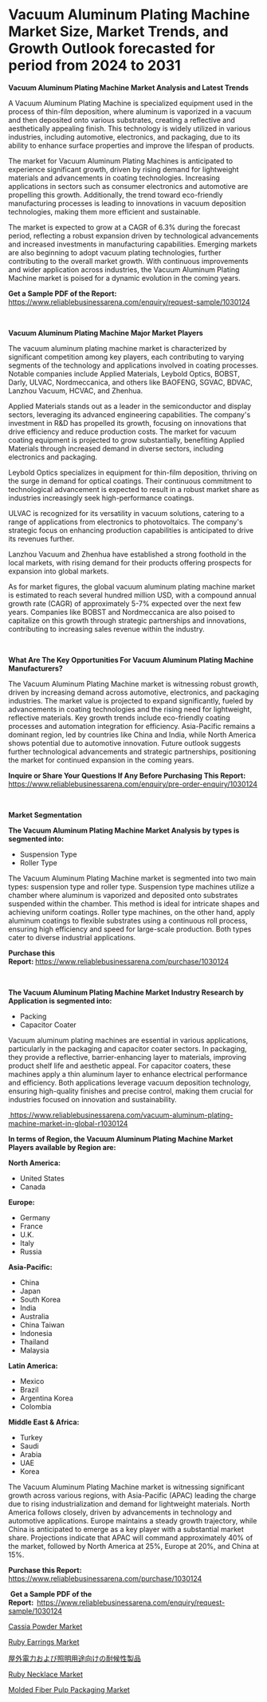 <p><h1>Vacuum Aluminum Plating Machine Market Size, Market Trends, and Growth Outlook forecasted for period from 2024 to 2031</h1></p><p><strong>Vacuum Aluminum Plating Machine Market Analysis and Latest Trends</strong></p>
<p><p>A Vacuum Aluminum Plating Machine is specialized equipment used in the process of thin-film deposition, where aluminum is vaporized in a vacuum and then deposited onto various substrates, creating a reflective and aesthetically appealing finish. This technology is widely utilized in various industries, including automotive, electronics, and packaging, due to its ability to enhance surface properties and improve the lifespan of products.</p><p>The market for Vacuum Aluminum Plating Machines is anticipated to experience significant growth, driven by rising demand for lightweight materials and advancements in coating technologies. Increasing applications in sectors such as consumer electronics and automotive are propelling this growth. Additionally, the trend toward eco-friendly manufacturing processes is leading to innovations in vacuum deposition technologies, making them more efficient and sustainable.</p><p>The market is expected to grow at a CAGR of 6.3% during the forecast period, reflecting a robust expansion driven by technological advancements and increased investments in manufacturing capabilities. Emerging markets are also beginning to adopt vacuum plating technologies, further contributing to the overall market growth. With continuous improvements and wider application across industries, the Vacuum Aluminum Plating Machine market is poised for a dynamic evolution in the coming years.</p></p>
<p><strong>Get a Sample PDF of the Report:&nbsp;</strong> <a href="https://www.reliablebusinessarena.com/enquiry/request-sample/1030124">https://www.reliablebusinessarena.com/enquiry/request-sample/1030124</a></p>
<p>&nbsp;</p>
<p><strong>Vacuum Aluminum Plating Machine Major Market Players</strong></p>
<p><p>The vacuum aluminum plating machine market is characterized by significant competition among key players, each contributing to varying segments of the technology and applications involved in coating processes. Notable companies include Applied Materials, Leybold Optics, BOBST, Darly, ULVAC, Nordmeccanica, and others like BAOFENG, SGVAC, BDVAC, Lanzhou Vacuum, HCVAC, and Zhenhua.</p><p>Applied Materials stands out as a leader in the semiconductor and display sectors, leveraging its advanced engineering capabilities. The company's investment in R&D has propelled its growth, focusing on innovations that drive efficiency and reduce production costs. The market for vacuum coating equipment is projected to grow substantially, benefiting Applied Materials through increased demand in diverse sectors, including electronics and packaging.</p><p>Leybold Optics specializes in equipment for thin-film deposition, thriving on the surge in demand for optical coatings. Their continuous commitment to technological advancement is expected to result in a robust market share as industries increasingly seek high-performance coatings.</p><p>ULVAC is recognized for its versatility in vacuum solutions, catering to a range of applications from electronics to photovoltaics. The company's strategic focus on enhancing production capabilities is anticipated to drive its revenues further.</p><p>Lanzhou Vacuum and Zhenhua have established a strong foothold in the local markets, with rising demand for their products offering prospects for expansion into global markets.</p><p>As for market figures, the global vacuum aluminum plating machine market is estimated to reach several hundred million USD, with a compound annual growth rate (CAGR) of approximately 5-7% expected over the next few years. Companies like BOBST and Nordmeccanica are also poised to capitalize on this growth through strategic partnerships and innovations, contributing to increasing sales revenue within the industry.</p></p>
<p>&nbsp;</p>
<p><strong>What Are The Key Opportunities For Vacuum Aluminum Plating Machine Manufacturers?</strong></p>
<p><p>The Vacuum Aluminum Plating Machine market is witnessing robust growth, driven by increasing demand across automotive, electronics, and packaging industries. The market value is projected to expand significantly, fueled by advancements in coating technologies and the rising need for lightweight, reflective materials. Key growth trends include eco-friendly coating processes and automation integration for efficiency. Asia-Pacific remains a dominant region, led by countries like China and India, while North America shows potential due to automotive innovation. Future outlook suggests further technological advancements and strategic partnerships, positioning the market for continued expansion in the coming years.</p></p>
<p><strong>Inquire or Share Your Questions If Any Before Purchasing This Report:</strong> <a href="https://www.reliablebusinessarena.com/enquiry/pre-order-enquiry/1030124">https://www.reliablebusinessarena.com/enquiry/pre-order-enquiry/1030124</a></p>
<p>&nbsp;</p>
<p><strong>Market Segmentation</strong></p>
<p><strong>The Vacuum Aluminum Plating Machine Market Analysis by types is segmented into:</strong></p>
<p><ul><li>Suspension Type</li><li>Roller Type</li></ul></p>
<p><p>The Vacuum Aluminum Plating Machine market is segmented into two main types: suspension type and roller type. Suspension type machines utilize a chamber where aluminum is vaporized and deposited onto substrates suspended within the chamber. This method is ideal for intricate shapes and achieving uniform coatings. Roller type machines, on the other hand, apply aluminum coatings to flexible substrates using a continuous roll process, ensuring high efficiency and speed for large-scale production. Both types cater to diverse industrial applications.</p></p>
<p><strong>Purchase this Report:&nbsp;</strong><a href="https://www.reliablebusinessarena.com/purchase/1030124">https://www.reliablebusinessarena.com/purchase/1030124</a></p>
<p>&nbsp;</p>
<p><strong>The Vacuum Aluminum Plating Machine Market Industry Research by Application is segmented into:</strong></p>
<p><ul><li>Packing</li><li>Capacitor Coater</li></ul></p>
<p><p>Vacuum aluminum plating machines are essential in various applications, particularly in the packaging and capacitor coater sectors. In packaging, they provide a reflective, barrier-enhancing layer to materials, improving product shelf life and aesthetic appeal. For capacitor coaters, these machines apply a thin aluminum layer to enhance electrical performance and efficiency. Both applications leverage vacuum deposition technology, ensuring high-quality finishes and precise control, making them crucial for industries focused on innovation and sustainability.</p></p>
<p><a href="https://www.reliablebusinessarena.com/vacuum-aluminum-plating-machine-market-in-global-r1030124">&nbsp;https://www.reliablebusinessarena.com/vacuum-aluminum-plating-machine-market-in-global-r1030124</a></p>
<p><strong>In terms of Region, the Vacuum Aluminum Plating Machine Market Players available by Region are:</strong></p>
<p>
    <p> <strong> North America: </strong>
        <ul>
            <li>United States</li>
            <li>Canada</li>
        </ul>
        </p> 
    <p> <strong> Europe: </strong>
        <ul>
            <li>Germany</li>
            <li>France</li>
            <li>U.K.</li>
            <li>Italy</li>
            <li>Russia</li>
        </ul>
        </p> 
    <p> <strong> Asia-Pacific: </strong>
        <ul>
            <li>China</li>
            <li>Japan</li>
            <li>South Korea</li>
            <li>India</li>
            <li>Australia</li>
            <li>China Taiwan</li>
            <li>Indonesia</li>
            <li>Thailand</li>
            <li>Malaysia</li>
        </ul>
        </p> 
    <p> <strong> Latin America: </strong>
        <ul>
            <li>Mexico</li>
            <li>Brazil</li>
            <li>Argentina Korea</li>
            <li>Colombia</li>
        </ul>
        </p> 
    <p> <strong> Middle East & Africa: </strong>
        <ul>
            <li>Turkey</li>
            <li>Saudi</li>
            <li>Arabia</li>
            <li>UAE</li>
            <li>Korea</li>
        </ul>
    </p>
    </p>
<p><p>The Vacuum Aluminum Plating Machine market is witnessing significant growth across various regions, with Asia-Pacific (APAC) leading the charge due to rising industrialization and demand for lightweight materials. North America follows closely, driven by advancements in technology and automotive applications. Europe maintains a steady growth trajectory, while China is anticipated to emerge as a key player with a substantial market share. Projections indicate that APAC will command approximately 40% of the market, followed by North America at 25%, Europe at 20%, and China at 15%.</p></p>
<p><strong>Purchase this Report: </strong><a href="https://www.reliablebusinessarena.com/purchase/1030124">https://www.reliablebusinessarena.com/purchase/1030124</a></p>
<p>&nbsp;<strong>Get a Sample PDF of the Report:&nbsp;&nbsp;</strong><a href="https://www.reliablebusinessarena.com/enquiry/request-sample/1030124">https://www.reliablebusinessarena.com/enquiry/request-sample/1030124</a></p>
<p><strong></strong></p>
<p><p><a href="https://www.linkedin.com/pulse/global-cassia-powder-market-size-trends-analysis-regional-wryzf?trackingId=K52MezBERveL7FRkfmymRQ%3D%3D">Cassia Powder Market</a></p><p><a href="https://medium.com/@jakobeblake56/the-growth-of-the-ruby-earrings-market-has-been-significant-driven-by-various-critical-factors-80a4418fce5c">Ruby Earrings Market</a></p><p><a href="https://medium.com/@lonnierami89675202/weatherproof-products-for-outdoor-power-and-lighting-applications-a5de24c62b8e?postPublishedType=initial">屋外電力および照明用途向けの耐候性製品</a></p><p><a href="https://medium.com/@lindakreitz382024/this-report-aims-to-provide-a-comprehensive-presentation-of-the-global-market-for-ruby-necklace-5909342559b0">Ruby Necklace Market</a></p><p><a href="https://www.linkedin.com/pulse/global-molded-fiber-pulp-packaging-market-size-expected-m91fe?trackingId=PChXhNQgSM67Yt%2FDlbfpyw%3D%3D">Molded Fiber Pulp Packaging Market</a></p></p>